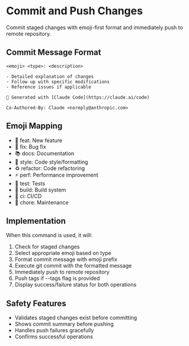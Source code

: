 # Commit and Push Changes

Commit staged changes with emoji-first format and immediately push to remote repository.

## Commit Message Format

```
<emoji> <type>: <description>

- Detailed explanation of changes
- Follow up with specific modifications
- Reference issues if applicable

🤖 Generated with [Claude Code](https://claude.ai/code)

Co-Authored-By: Claude <noreply@anthropic.com>
```

## Emoji Mapping

- 🎉 feat: New feature
- 🐛 fix: Bug fix  
- 📚 docs: Documentation
- 🎨 style: Code style/formatting
- ♻️ refactor: Code refactoring
- ⚡ perf: Performance improvement
- 🧪 test: Tests
- 🔨 build: Build system
- 👷 ci: CI/CD
- 🔧 chore: Maintenance

## Implementation

When this command is used, it will:
1. Check for staged changes
2. Select appropriate emoji based on type
3. Format commit message with emoji prefix
4. Execute git commit with the formatted message
5. Immediately push to remote repository
6. Push tags if --tags flag is provided
7. Display success/failure status for both operations

## Safety Features

- Validates staged changes exist before committing
- Shows commit summary before pushing
- Handles push failures gracefully
- Confirms successful operations